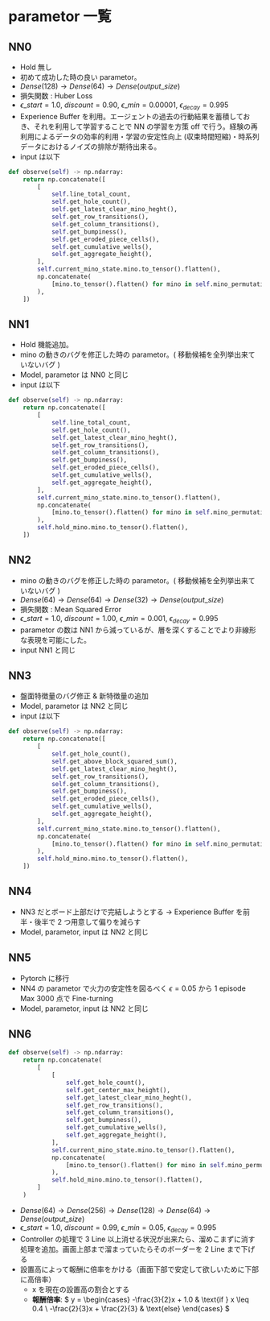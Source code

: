 # parametor 一覧

## NN0

- Hold 無し
- 初めて成功した時の良い parametor。
- $Dense(128) \rightarrow Dense(64) \rightarrow Dense(output\_size)$
- 損失関数 : Huber Loss
- $\epsilon\_{start} = 1.0, \ discount = 0.90, \ \epsilon\_{min} = 0.00001, \ \epsilon_{decay} = 0.995$
- Experience Buffer を利用。エージェントの過去の行動結果を蓄積しておき、それを利用して学習することで NN の学習を方策 off で行う。経験の再利用によるデータの効率的利用・学習の安定性向上 (収束時間短縮)・時系列データにおけるノイズの排除が期待出来る。
- input は以下

```python
def observe(self) -> np.ndarray:
    return np.concatenate([
        [
            self.line_total_count,
            self.get_hole_count(),
            self.get_latest_clear_mino_heght(),
            self.get_row_transitions(),
            self.get_column_transitions(),
            self.get_bumpiness(),
            self.get_eroded_piece_cells(),
            self.get_cumulative_wells(),
            self.get_aggregate_height(),
        ],
        self.current_mino_state.mino.to_tensor().flatten(),
        np.concatenate(
            [mino.to_tensor().flatten() for mino in self.mino_permutation][:NEXT_MINO_NUM]
        ),
    ])
```

## NN1

- Hold 機能追加。
- mino の動きのバグを修正した時の parametor。( 移動候補を全列挙出来ていないバグ )
- Model, parametor は NN0 と同じ
- input は以下

```python
def observe(self) -> np.ndarray:
    return np.concatenate([
        [
            self.line_total_count,
            self.get_hole_count(),
            self.get_latest_clear_mino_heght(),
            self.get_row_transitions(),
            self.get_column_transitions(),
            self.get_bumpiness(),
            self.get_eroded_piece_cells(),
            self.get_cumulative_wells(),
            self.get_aggregate_height(),
        ],
        self.current_mino_state.mino.to_tensor().flatten(),
        np.concatenate(
            [mino.to_tensor().flatten() for mino in self.mino_permutation][:NEXT_MINO_NUM]
        ),
        self.hold_mino.mino.to_tensor().flatten(),
    ])
```

## NN2

- mino の動きのバグを修正した時の parametor。( 移動候補を全列挙出来ていないバグ )
- $Dense(64) \rightarrow Dense(64) \rightarrow Dense(32) \rightarrow Dense(output\_size)$
- 損失関数 : Mean Squared Error
- $\epsilon\_{start} = 1.0, \ discount = 1.00, \ \epsilon\_{min} = 0.001, \ \epsilon_{decay} = 0.995$
- parametor の数は NN1 から減っているが、層を深くすることでより非線形な表現を可能にした。
- input NN1 と同じ

## NN3

- 盤面特徴量のバグ修正 & 新特徴量の追加
- Model, parametor は NN2 と同じ
- input は以下

```python
def observe(self) -> np.ndarray:
    return np.concatenate([
        [
            self.get_hole_count(),
            self.get_above_block_squared_sum(),
            self.get_latest_clear_mino_heght(),
            self.get_row_transitions(),
            self.get_column_transitions(),
            self.get_bumpiness(),
            self.get_eroded_piece_cells(),
            self.get_cumulative_wells(),
            self.get_aggregate_height(),
        ],
        self.current_mino_state.mino.to_tensor().flatten(),
        np.concatenate(
            [mino.to_tensor().flatten() for mino in self.mino_permutation][:NEXT_MINO_NUM]
        ),
        self.hold_mino.mino.to_tensor().flatten(),
    ])
```

## NN4

- NN3 だとボード上部だけで完結しようとする $\rightarrow$ Experience Buffer を前半・後半で 2 つ用意して偏りを減らす
- Model, parametor, input は NN2 と同じ

## NN5

- Pytorch に移行
- NN4 の parametor で火力の安定性を図るべく $\epsilon = 0.05$ から 1 episode Max 3000 点で Fine-turning
- Model, parametor, input は NN2 と同じ

## NN6

```python
def observe(self) -> np.ndarray:
    return np.concatenate(
        [
            [
                self.get_hole_count(),
                self.get_center_max_height(),
                self.get_latest_clear_mino_heght(),
                self.get_row_transitions(),
                self.get_column_transitions(),
                self.get_bumpiness(),
                self.get_cumulative_wells(),
                self.get_aggregate_height(),
            ],
            self.current_mino_state.mino.to_tensor().flatten(),
            np.concatenate(
                [mino.to_tensor().flatten() for mino in self.mino_permutation][:NEXT_MINO_NUM]
            ),
            self.hold_mino.mino.to_tensor().flatten(),
        ]
    )
```

- $Dense(64) \rightarrow Dense(256) \rightarrow Dense(128) \rightarrow Dense(64) \rightarrow Dense(output\_size)$
- $\epsilon\_{start} = 1.0, \ discount = 0.99, \ \epsilon\_{min} = 0.05, \ \epsilon_{decay} = 0.995$
- Controller の処理で 3 Line 以上消せる状況が出来たら、溜めこまずに消す処理を追加。画面上部まで溜まっていたらそのボーダーを 2 Line まで下げる
- 設置高によって報酬に倍率をかける（画面下部で安定して欲しいために下部に高倍率）
  - x を現在の設置高の割合とする
  - **報酬倍率**: $ y = \begin{cases} -\frac{3}{2}x + 1.0 & \text{if } x \leq 0.4 \\ -\frac{2}{3}x + \frac{2}{3} & \text{else} \end{cases} $
